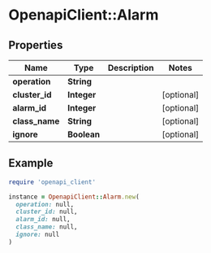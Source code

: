 # OpenapiClient::Alarm

## Properties

| Name | Type | Description | Notes |
| ---- | ---- | ----------- | ----- |
| **operation** | **String** |  |  |
| **cluster_id** | **Integer** |  | [optional] |
| **alarm_id** | **Integer** |  | [optional] |
| **class_name** | **String** |  | [optional] |
| **ignore** | **Boolean** |  | [optional] |

## Example

```ruby
require 'openapi_client'

instance = OpenapiClient::Alarm.new(
  operation: null,
  cluster_id: null,
  alarm_id: null,
  class_name: null,
  ignore: null
)
```


